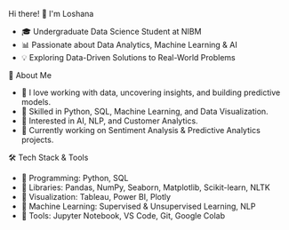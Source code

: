 Hi there! 👋 I'm Loshana
- 🎓 Undergraduate Data Science Student at NIBM
- 📊 Passionate about Data Analytics, Machine Learning & AI
- 💡 Exploring Data-Driven Solutions to Real-World Problems

🚀 About Me
- 🔹 I love working with data, uncovering insights, and building predictive models.
- 🔹 Skilled in Python, SQL, Machine Learning, and Data Visualization.
- 🔹 Interested in AI, NLP, and Customer Analytics.
- 🔹 Currently working on Sentiment Analysis & Predictive Analytics projects.

🛠 Tech Stack & Tools
- 🔹 Programming: Python, SQL
- 🔹 Libraries: Pandas, NumPy, Seaborn, Matplotlib, Scikit-learn, NLTK
- 🔹 Visualization: Tableau, Power BI, Plotly
- 🔹 Machine Learning: Supervised & Unsupervised Learning, NLP
- 🔹 Tools: Jupyter Notebook, VS Code, Git, Google Colab

<!---
Loshana18/Loshana18 is a ✨ special ✨ repository because its `README.md` (this file) appears on your GitHub profile.
You can click the Preview link to take a look at your changes.
--->
